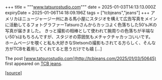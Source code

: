 +++
title = """www.tatsurostudio.com"""
date = 2025-01-03T14:13:13.000Z
expiryDate = 2025-01-06T14:18:09.196Z
tags = ["tcbjeans","jeans"]
+++
アメリカはニュージャージー州にある馬小屋にスタジオを構えて広告写真をメインに活動してるフォトグラファーTatsuroさんからカッコよく色落ちした50’sJKの写真が届きました。 きっと撮影の相棒として使われて腕周りの色落ちが半端ない50’sはもちろんですが、スタジオの雰囲気もメチャクチャカッコいいです。 ホームページを覗くと私も大好きなStetsonの撮影もされてる方らしく、そんな方がTCBを着用してくれてると思うだけでも嬉 \[…\]

The post [www.tatsurostudio.com](http://tcbjeans.com/2025/01/03/50645) first appeared on [TCB jeans](http://tcbjeans.com).

[[source]](http://tcbjeans.com/2025/01/03/50645)
